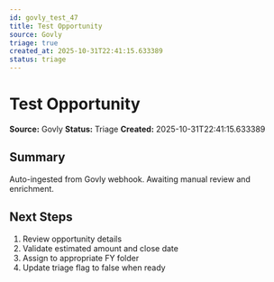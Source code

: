 ```yaml
---
id: govly_test_47
title: Test Opportunity
source: Govly
triage: true
created_at: 2025-10-31T22:41:15.633389
status: triage
---
```


# Test Opportunity

**Source:** Govly
**Status:** Triage
**Created:** 2025-10-31T22:41:15.633389

## Summary

Auto-ingested from Govly webhook. Awaiting manual review and enrichment.

## Next Steps

1. Review opportunity details
2. Validate estimated amount and close date
3. Assign to appropriate FY folder
4. Update triage flag to false when ready
